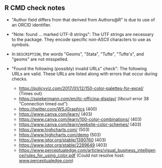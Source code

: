 ## R CMD check notes

-   "Author field differs from that derived from Authors@R" is due to use of
    an ORCID identifier.

-   "Note: found ... marked UTF-8 strings": The UTF strings are necessary to the package.
    They encode specific non-ASCII characters to use as symbols.

-   In `DESCRIPTION`, the words "Geoms", "Stata", "Tufte", "Tufte's",
    and "geoms" are not misspelled.

-   "Found the following (possibly) invalid URLs" check": The following URLs are valid.
    These URLs are listed along with errors that occur during checks.

    -   https://policyviz.com/2017/01/12/150-color-palettes-for-excel/ (Times out)
    -   https://spiekermann.com/en/itc-officina-display/ (libcurl error 38 "Connection timed out")
    -   https://twitter.com/WSJGraphics (400)
    -   https://www.canva.com/learn/ (403)
    -   https://www.canva.com/learn/100-color-combinations/ (403)
    -   https://www.canva.com/learn/website-color-schemes/ (403)
    -   https://www.highcharts.com/ (503)
    -   https://www.highcharts.com/demo (503)
    -   https://www.jstor.org/stable/1390760  (403)
    -   https://www.jstor.org/stable/2289649  (403)
    -   https://www.perceptualedge.com/articles/visual_business_intelligence/rules_for_using_color.pdf (Could not resolve host: www.perceptualedge.com)
